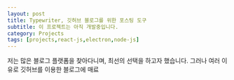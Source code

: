 ```yaml
---
layout: post
title: Typewriter, 깃허브 블로그를 위한 포스팅 도구
subtitle: 이 프로젝트는 아직 개발중입니다.
category: Projects
tags: [projects,react-js,electron,node-js]
---
```

저는 많은 블로그 플랫폼을 찾아다니며, 최선의 선택을 하고자 했습니다. 그러나 여러 이유로 깃허브를 이용한 블로그에 매료